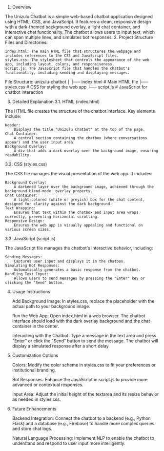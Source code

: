 1. Overview

The Unizulu Chatbot is a simple web-based chatbot application designed using HTML, CSS, and JavaScript. It features a clean, responsive design with a dark-themed background overlay, a light chat container, and interactive chat functionality. The chatbot allows users to input text, which can span multiple lines, and simulates bot responses.
2. Project Structure
Files and Directories:

    index.html: The main HTML file that structures the webpage and includes references to the CSS and JavaScript files.
    styles.css: The stylesheet that controls the appearance of the web app, including layout, colors, and responsiveness.
    script.js: The JavaScript file that handles the chatbot's functionality, including sending and displaying messages.

File Structure:
unizulu-chatbot
│
├── index.html       # Main HTML file
├── styles.css       # CSS for styling the web app
└── script.js        # JavaScript for chatbot interaction

3. Detailed Explanation
3.1. HTML (index.html)

The HTML file creates the structure of the chatbot interface. Key elements include:

    Header:
        Displays the title "Unizulu Chatbot" at the top of the page.
    Chat Container:
        A central section containing the chatbox (where conversations appear) and the user input area.
    Background Overlay:
        A div that adds a dark overlay over the background image, ensuring readability.

3.2. CSS (styles.css)

The CSS file manages the visual presentation of the web app. It includes:

    Background Overlay:
        A darkened layer over the background image, achieved through the background-blend-mode: overlay property.
    Chat Container:
        A light-colored (white or greyish) box for the chat content, designed for clarity against the dark background.
    Text Wrapping:
        Ensures that text within the chatbox and input area wraps correctly, preventing horizontal scrolling.
    Responsive Design:
        Ensures the web app is visually appealing and functional on various screen sizes.

3.3. JavaScript (script.js)

The JavaScript file manages the chatbot's interactive behavior, including:

    Sending Messages:
        Captures user input and displays it in the chatbox.
    Simulating Bot Responses:
        Automatically generates a basic response from the chatbot.
    Handling Text Input:
        Allows users to send messages by pressing the "Enter" key or clicking the "Send" button.

4. Usage Instructions

    Add Background Image:
        In styles.css, replace the placeholder with the actual path to your background image.

    Run the Web App:
        Open index.html in a web browser. The chatbot interface should load with the dark overlay background and the chat container in the center.

    Interacting with the Chatbot:
        Type a message in the text area and press "Enter" or click the "Send" button to send the message.
        The chatbot will display a simulated response after a short delay.

5. Customization Options

    Colors:
        Modify the color scheme in styles.css to fit your preferences or institutional branding.

    Bot Responses:
        Enhance the JavaScript in script.js to provide more advanced or contextual responses.

    Input Area:
        Adjust the initial height of the textarea and its resize behavior as needed in styles.css.

6. Future Enhancements

    Backend Integration:
        Connect the chatbot to a backend (e.g., Python Flask) and a database (e.g., Firebase) to handle more complex queries and store chat logs.

    Natural Language Processing:
        Implement NLP to enable the chatbot to understand and respond to user input more intelligently.